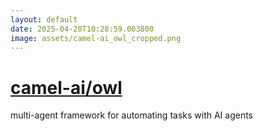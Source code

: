 ```yaml
---
layout: default
date: 2025-04-20T10:28:59.003800
image: assets/camel-ai_owl_cropped.png
---
```


# [camel-ai/owl](https://github.com/camel-ai/owl)

multi-agent framework for automating tasks with AI agents
